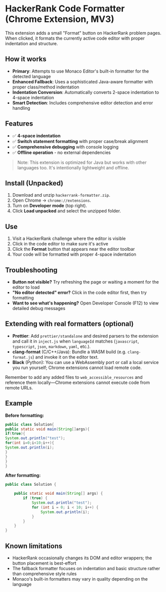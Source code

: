 # HackerRank Code Formatter (Chrome Extension, MV3)

This extension adds a small "Format" button on HackerRank problem pages. When clicked, it formats the currently active code editor with proper indentation and structure.

## How it works

- **Primary**: Attempts to use Monaco Editor's built-in formatter for the detected language
- **Enhanced Fallback**: Uses a sophisticated Java-aware formatter with proper class/method indentation
- **Indentation Conversion**: Automatically converts 2-space indentation to 4-space indentation
- **Smart Detection**: Includes comprehensive editor detection and error handling

## Features

- ✅ **4-space indentation**
- ✅ **Switch statement formatting** with proper case/break alignment
- ✅ **Comprehensive debugging** with console logging
- ✅ **Offline operation** - no external dependencies

> Note: This extension is optimized for Java but works with other languages too. It's intentionally lightweight and offline.

## Install (Unpacked)

1. Download and unzip `hackerrank-formatter.zip`.
2. Open Chrome → `chrome://extensions`.
3. Turn on **Developer mode** (top right).
4. Click **Load unpacked** and select the unzipped folder.

## Use

1. Visit a HackerRank challenge where the editor is visible
2. Click in the code editor to make sure it's active
3. Click the **Format** button that appears near the editor toolbar
4. Your code will be formatted with proper 4-space indentation

## Troubleshooting

- **Button not visible?** Try refreshing the page or waiting a moment for the editor to load
- **"No editor detected" error?** Click in the code editor first, then try formatting
- **Want to see what's happening?** Open Developer Console (F12) to view detailed debug messages

## Extending with real formatters (optional)

- **Prettier**: Add `prettier/standalone` and desired parsers to the extension and call it in `inject.js` when `languageId` matches (`javascript`, `typescript`, `json`, `markdown`, `yaml`, etc.).
- **clang-format** (C/C++/Java): Bundle a WASM build (e.g. `clang-format.js`) and invoke it on the editor text.
- **Black** (Python): You can use a WebAssembly port or call a local service you run yourself; Chrome extensions cannot load remote code.

Remember to add any added files to `web_accessible_resources` and reference them locally—Chrome extensions cannot execute code from remote URLs.

## Example

**Before formatting:**
```java
public class Solution{
public static void main(String[]args){
if(true){
System.out.println("test");
for(int i=0;i<10;i++){
System.out.println(i);
}
}
}
}
```

**After formatting:**
```java
public class Solution {

    public static void main(String[] args) {
        if (true) {
            System.out.println("test");
            for (int i = 0; i < 10; i++) {
                System.out.println(i);
            }
        }
    }
}
```

## Known limitations

- HackerRank occasionally changes its DOM and editor wrappers; the button placement is best-effort
- The fallback formatter focuses on indentation and basic structure rather than comprehensive style rules
- Monaco's built-in formatters may vary in quality depending on the language